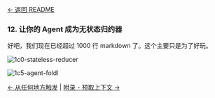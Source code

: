 [← 返回 README](https://github.com/humanlayer/12-factor-agents/blob/main/README.md)

### 12. 让你的 Agent 成为无状态归约器

好吧，我们现在已经超过 1000 行 markdown 了。这个主要只是为了好玩。

![1c0-stateless-reducer](https://github.com/humanlayer/12-factor-agents/blob/main/img/1c0-stateless-reducer.png)

![1c5-agent-foldl](https://github.com/humanlayer/12-factor-agents/blob/main/img/1c5-agent-foldl.png)

[← 从任何地方触发](https://github.com/humanlayer/12-factor-agents/blob/main/content/factor-11-trigger-from-anywhere.md) | [附录 - 预取上下文 →](https://github.com/humanlayer/12-factor-agents/blob/main/content/appendix-13-pre-fetch.md)